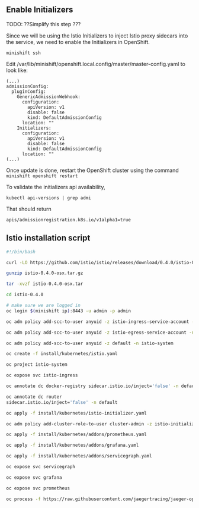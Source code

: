 ## Enable Initializers

TODO: ??Simplify this step ???

Since we will be using the Istio Initializers to inject Istio proxy sidecars into the service, we need to enable the Initializers in OpenShift.

```
minishift ssh
```

Edit /var/lib/minishift/openshift.local.config/master/master-config.yaml to look like:

```
(...)
admissionConfig:
  pluginConfig:
    GenericAdmissionWebhook:
      configuration:
        apiVersion: v1
        disable: false
        kind: DefaultAdmissionConfig
      location: ""
    Initializers:
      configuration:
        apiVersion: v1
        disable: false
        kind: DefaultAdmissionConfig
      location: ""
(...)
```
Once update is done, restart the OpenShift cluster using the command `minishift openshift restart`

To validate the initializers api availability,
```
kubectl api-versions | grep admi
```
That should return 
```
apis/admissionregistration.k8s.io/v1alpha1=true
```

## Istio installation script

```bash
#!/bin/bash

curl -LO https://github.com/istio/istio/releases/download/0.4.0/istio-0.4.0-osx.tar.gz

gunzip istio-0.4.0-osx.tar.gz

tar -xvzf istio-0.4.0-osx.tar

cd istio-0.4.0

# make sure we are logged in
oc login $(minishift ip):8443 -u admin -p admin

oc adm policy add-scc-to-user anyuid -z istio-ingress-service-account -n istio-system

oc adm policy add-scc-to-user anyuid -z istio-egress-service-account -n istio-system

oc adm policy add-scc-to-user anyuid -z default -n istio-system

oc create -f install/kubernetes/istio.yaml

oc project istio-system

oc expose svc istio-ingress

oc annotate dc docker-registry sidecar.istio.io/inject='false' -n default

oc annotate dc router 
sidecar.istio.io/inject='false' -n default

oc apply -f install/kubernetes/istio-initializer.yaml

oc adm policy add-cluster-role-to-user cluster-admin -z istio-initializer-service-account -n istio-system

oc apply -f install/kubernetes/addons/prometheus.yaml

oc apply -f install/kubernetes/addons/grafana.yaml

oc apply -f install/kubernetes/addons/servicegraph.yaml

oc expose svc servicegraph

oc expose svc grafana

oc expose svc prometheus

oc process -f https://raw.githubusercontent.com/jaegertracing/jaeger-openshift/master/all-in-one/jaeger-all-in-one-template.yml | oc create -f -
```
